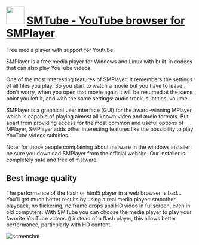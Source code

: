 ﻿# <img src="https://cdn.jsdelivr.net/gh/chtof/chocolatey-packages/automatic/smtube/smtube.png" width="48" height="48"/> [SMTube - YouTube browser for SMPlayer](https://chocolatey.org/packages/smtube)

Free media player with support for Youtube

SMPlayer is a free media player for Windows and Linux with built-in codecs that can also play YouTube videos.

One of the most interesting features of SMPlayer: it remembers the settings of all files you play. So you start to watch a movie but you have to leave... don't worry, when you open that movie again it will be resumed at the same point you left it, and with the same settings: audio track, subtitles, volume...

SMPlayer is a graphical user interface (GUI) for the award-winning MPlayer, which is capable of playing almost all known video and audio formats. But apart from providing access for the most common and useful options of MPlayer, SMPlayer adds other interesting features like the possibility to play YouTube videos subtitles. 

Note: for those people complaining about malware in the windows installer: be sure you download SMPlayer from the official website. Our installer is completely safe and free of malware.

## Best image quality
The performance of the flash or html5 player in a web browser is bad... You'll get much better results by using a real media player: smoother playback, no flickering, no frame drops and HD video in fullscreen, even in old computers. With SMTube you can choose the media player to play your favorite YouTube videos.)) instead of a flash player, this allows better performance, particularly with HD content.

![screenshot](https://cdn.jsdelivr.net/gh/chtof/chocolatey-packages/automatic/smtube/screenshot.png)